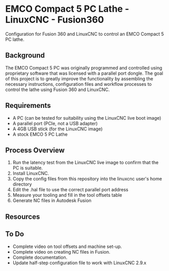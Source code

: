 # EMCO Compact 5 PC Lathe - LinuxCNC - Fusion360
Configuration for Fusion 360 and LinuxCNC to control an EMCO Compact 5 PC lathe.

## Background
The EMCO Compact 5 PC was originally programmed and controlled using proprietary software that was licensed with a parallel port dongle. The goal of this project is to greatly improve the functionality by assembling the necessary instructions, configuration files and workflow processes to control the lathe using Fusion 360 and LinuxCNC.

## Requirements
- A PC (can be tested for suitability using the LinuxCNC live boot image)
- A parallel port (PCIe, not a USB adapter)
- A 4GB USB stick (for the LinuxCNC image)
- A stock EMCO 5 PC Lathe

## Process Overview
1. Run the latency test from the LinuxCNC live image to confirm that the PC is suitable.
2. Install LinuxCNC.
3. Copy the config files from this repository into the linuxcnc user's home directory
4. Edit the .hal file to use the correct parallel port address
5. Measure your tooling and fill in the tool offsets table
6. Generate NC files in Autodesk Fusion

## Resources

## To Do
- Complete video on tool offsets and machine set-up.
- Complete video on creating NC files in Fusion.
- Complete documentation.
- Update half-step configuration file to work with LinuxCNC 2.9.x

